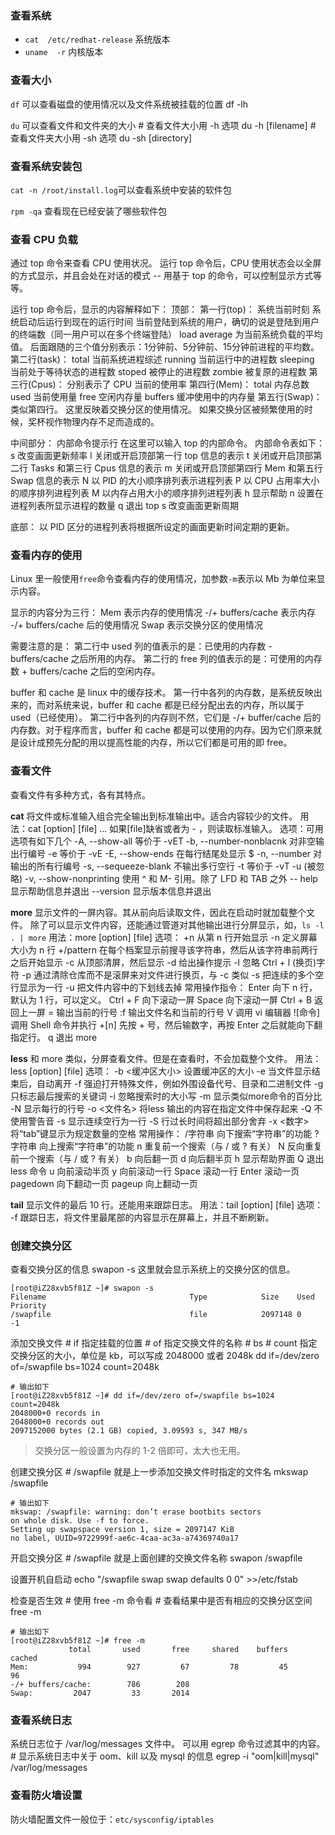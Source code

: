 ### 查看系统
- `cat  /etc/redhat-release`  系统版本
- `uname  -r`  内核版本

### 查看大小
`df` 可以查看磁盘的使用情况以及文件系统被挂载的位置
	df -lh

`du` 可以查看文件和文件夹的大小
	# 查看文件大小用 -h 选项
	du -h [filename]
	# 查看文件夹大小用 -sh 选项
	du -sh [directory]

### 查看系统安装包
`cat -n /root/install.log`可以查看系统中安装的软件包

`rpm -qa` 查看现在已经安装了哪些软件包



### 查看 CPU 负载
通过 top 命令来查看 CPU 使用状况。
运行 top 命令后，CPU 使用状态会以全屏的方式显示，并且会处在对话的模式
	-- 用基于 top 的命令，可以控制显示方式等等。

运行 top 命令后，显示的内容解释如下：
顶部：
	第一行(top)：
		系统当前时刻
		系统启动后运行到现在的运行时间
		当前登陆到系统的用户，确切的说是登陆到用户的终端数（同一用户可以在多个终端登陆）
		load average 为当前系统负载的平均值。
			后面跟随的三个值分别表示：1分钟前、5分钟前、15分钟前进程的平均数。
	第二行(task)：
		total 当前系统进程综述
		running 当前运行中的进程数
		sleeping 当前处于等待状态的进程数
		stoped 被停止的进程数
		zombie 被复原的进程数
	第三行(Cpus)：
		分别表示了 CPU 当前的使用率
	第四行(Mem)：
		total 内存总数
		used 当前使用量
		free 空闲内存量
		buffers 缓冲使用中的内存量
	第五行(Swap)：
		类似第四行。
		这里反映着交换分区的使用情况。
		如果交换分区被频繁使用的时候，奖杯视作物理内存不足而造成的。

中间部分：
	内部命令提示行
	在这里可以输入 top 的内部命令。
	内部命令表如下：
		s   改变画面更新频率
		l   关闭或开启顶部第一行 top 信息的表示
		t   关闭或开启顶部第二行 Tasks 和第三行 Cpus 信息的表示
		m   关闭或开启顶部第四行 Mem 和第五行 Swap 信息的表示
		N   以 PID 的大小顺序排列表示进程列表
		P   以 CPU 占用率大小的顺序排列进程列表
		M   以内存占用大小的顺序排列进程列表
		h   显示帮助
		n   设置在进程列表所显示进程的数量
		q   退出 top
		s   改变画面更新周期

底部：
	以 PID 区分的进程列表将根据所设定的画面更新时间定期的更新。


### 查看内存的使用
Linux 里一般使用`free`命令查看内存的使用情况，加参数`-m`表示以 Mb 为单位来显示内容。

显示的内容分为三行：
	Mem  表示内存的使用情况
	-/+ buffers/cache  表示内存 -/+ buffers/cache 后的使用情况
	Swap 表示交换分区的使用情况

需要注意的是：
	第二行中 used 列的值表示的是：已使用的内存数 - buffers/cache 之后所用的内存。
	第二行的 free 列的值表示的是：可使用的内存数 + buffers/cache 之后的空闲内存。

buffer 和 cache 是 linux 中的缓存技术。
第一行中各列的内存数，是系统反映出来的，而对系统来说，buffer 和 cache 都是已经分配出去的内存，所以属于 used（已经使用）。
第二行中各列的内存则不然，它们是 -/+ buffer/cache 后的内存数。对于程序而言，buffer 和 cache 都是可以使用的内存。因为它们原来就是设计成预先分配的用以提高性能的内存，所以它们都是可用的即 free。


### 查看文件
查看文件有多种方式，各有其特点。

**cat**  将文件或标准输入组合完全输出到标准输出中。适合内容较少的文件。
	用法：cat [option] [file] ...
	如果[file]缺省或者为 - ，则读取标准输入。
	选项：可用选项有如下几个
		-A,  --show-all        等价于 -vET
		-b,  --number-nonblacnk   对非空输出行编号
		-e                        等价于 -vE
		-E,  --show-ends          在每行结尾处显示 $
		-n,  --number             对输出的所有行编号
		-s,  --sequeeze-blank     不输出多行空行
		-t                        等价于 -vT
		-u                        (被忽略)
		-v,  --show-nonprinting   使用 ^ 和 M- 引用。除了 LFD 和 TAB 之外
		-- help                   显示帮助信息并退出
		--version                 显示版本信息并退出

**more**  显示文件的一屏内容。其从前向后读取文件，因此在启动时就加载整个文件。
	除了可以显示文件内容，还能通过管道对其他输出进行分屏显示，如，`ls -l . | more`
	用法：more [option] [file]
	选项：
	    +n     从第 n 行开始显示
	    -n     定义屏幕大小为 n 行
	    +/pattern 在每个档案显示前搜寻该字符串，然后从该字符串前两行之后开始显示
	    -c        从顶部清屏，然后显示
	    -d        给出操作提示
	    -l        忽略 Ctrl + l (换页)字符
	    -p        通过清除仓库而不是滚屏来对文件进行换页，与 -c 类似
	    -s        把连续的多个空行显示为一行
	    -u        把文件内容中的下划线去掉
	常用操作指令：
		Enter    向下 n 行，默认为 1 行，可以定义。
		Ctrl + F 向下滚动一屏
		Space    向下滚动一屏
		Ctrl + B 返回上一屏
		=        输出当前的行号
		:f       输出文件名和当前的行号
		V        调用 vi 编辑器
		![命令]  调用 Shell 命令并执行
		+[n]     先按 + 号，然后输数字，再按 Enter 之后就能向下翻指定行。
		q        退出 more

**less**  和 more 类似，分屏查看文件。但是在查看时，不会加载整个文件。
	用法：less [option] [file]
	选项：
		-b      <缓冲区大小> 设置缓冲区的大小
		-e  当文件显示结束后，自动离开
		-f  强迫打开特殊文件，例如外围设备代号、目录和二进制文件
		-g  只标志最后搜索的关键词
		-i  忽略搜索时的大小写
		-m  显示类似more命令的百分比
		-N  显示每行的行号
		-o <文件名> 将less 输出的内容在指定文件中保存起来
		-Q          不使用警告音
		-s          显示连续空行为一行
		-S          行过长时间将超出部分舍弃
		-x <数字>   将“tab”键显示为规定数量的空格
	常用操作：
		/字符串     向下搜索“字符串”的功能
		?字符串     向上搜索“字符串”的功能
		n           重复前一个搜索（与 / 或 ? 有关）
		N           反向重复前一个搜索（与 / 或 ? 有关）
		b           向后翻一页
		d           向后翻半页
		h           显示帮助界面
		Q           退出less 命令
		u           向前滚动半页
		y           向前滚动一行
		Space       滚动一行
		Enter       滚动一页
	    pagedown    向下翻动一页
		pageup      向上翻动一页

**tail**  显示文件的最后 10 行。还能用来跟踪日志。
	用法：tail [option] [file]
	选项：
		-f 跟踪日志，将文件里最尾部的内容显示在屏幕上，并且不断刷新。


### 创建交换分区
查看交换分区的信息
	swapon -s
	这里就会显示系统上的交换分区的信息。

	[root@iZ28xvb5f81Z ~]# swapon -s
	Filename                                Type            Size    Used    Priority
	/swapfile                               file            2097148 0       -1
	
添加交换文件
	# if 指定挂载的位置
	# of 指定交换文件的名称
	# bs
	# count 指定交换分区的大小，单位是 kb，可以写成 2048000 或者 2048k
	dd if=/dev/zero of=/swapfile bs=1024 count=2048k

	# 输出如下
	[root@iZ28xvb5f81Z ~]# dd if=/dev/zero of=/swapfile bs=1024 count=2048k
	2048000+0 records in
	2048000+0 records out
	2097152000 bytes (2.1 GB) copied, 3.09593 s, 347 MB/s

> 交换分区一般设置为内存的 1-2 倍即可，太大也无用。

创建交换分区
	# /swapfile 就是上一步添加交换文件时指定的文件名
	mkswap /swapfile

	# 输出如下
	mkswap: /swapfile: warning: don’t erase bootbits sectors
	on whole disk. Use -f to force.
	Setting up swapspace version 1, size = 2097147 KiB
	no label, UUID=9722999f-ae6c-4caa-ac3a-a74369740a17

开启交换分区
	# /swapfile 就是上面创建的交换文件名称
	swapon /swapfile

设置开机自启动
	echo "/swapfile swap swap defaults 0 0" >>/etc/fstab

检查是否生效
	# 使用 free -m 命令看
	# 查看结果中是否有相应的交换分区空间
	free -m

	# 输出如下
	[root@iZ28xvb5f81Z ~]# free -m
	             total       used       free     shared    buffers     cached
	Mem:           994        927         67         78         45         96
	-/+ buffers/cache:        786        208
	Swap:         2047         33       2014


### 查看系统日志
系统日志位于 /var/log/messages 文件中。
可以用 egrep 命令过滤其中的内容。
	# 显示系统日志中关于 oom、kill 以及 mysql 的信息
	egrep -i "oom|kill|mysql" /var/log/messages


### 查看防火墙设置
防火墙配置文件一般位于：`etc/sysconfig/iptables`


